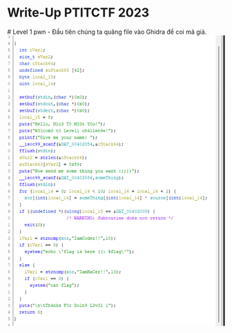 <h1>Write-Up PTITCTF 2023</h1>
# Level 1 pwn
- Đầu tiên chúng ta quăng file vào Ghidra để coi mã giả.
<img src="./pseudo-code.png" alt="pseudo-code"/>
